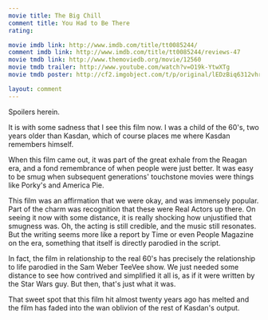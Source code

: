 ```yaml
---
movie title: The Big Chill
comment title: You Had to Be There
rating: 

movie imdb link: http://www.imdb.com/title/tt0085244/
comment imdb link: http://www.imdb.com/title/tt0085244/reviews-47
movie tmdb link: http://www.themoviedb.org/movie/12560
movie tmdb trailer: http://www.youtube.com/watch?v=O19k-YtwXTg
movie tmdb poster: http://cf2.imgobject.com/t/p/original/lEDzBiq6312vhrA8c5ItZlCu7ga.jpg

layout: comment
---
```


Spoilers herein.

It is with some sadness that I see this film now. I was a child of the 60's, two years older than Kasdan, which of course places me where Kasdan remembers himself.

When this film came out, it was part of the great exhale from the Reagan era, and a fond remembrance of when people were just better. It was easy to be smug when subsequent generations' touchstone movies were things like Porky's and America Pie. 

This film was an affirmation that we were okay, and was immensely popular. Part of the charm was recognition that these were Real Actors up there. On seeing it now with some distance, it is really shocking how unjustified that smugness was. Oh, the acting is still credible, and the music still resonates. But the writing seems more like a report by Time or even People Magazine on the era, something that itself is directly parodied in the script.

In fact, the film in relationship to the real 60's has precisely the relationship to life parodied in the Sam Weber TeeVee show. We just needed some distance to see how contrived and simplified it all is, as if it were written by the Star Wars guy. But then, that's just what it was.

That sweet spot that this film hit almost twenty years ago has melted and the film has faded into the wan oblivion of the rest of Kasdan's output.